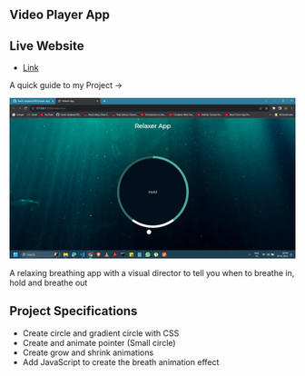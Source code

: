 ## Video Player App

## Live Website

- [Link](https://harsh-sangwan2003.github.io/relaxer-app/)

A quick guide to my Project ->

<img src ="/image.webp">

A relaxing breathing app with a visual director to tell you when to breathe in, hold and breathe out

## Project Specifications

- Create circle and gradient circle with CSS
- Create and animate pointer (Small circle)
- Create grow and shrink animations
- Add JavaScript to create the breath animation effect